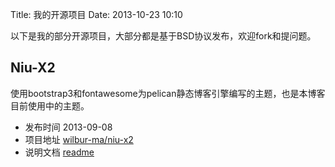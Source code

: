 Title: 我的开源项目
Date: 2013-10-23 10:10

[1]: https://github.com/wilbur-ma/niu-x2 "github repo for niu-x2"
[2]: /code/niu-x2-readme.html "readme for niu-x2"

以下是我的部分开源项目，大部分都是基于BSD协议发布，欢迎fork和提问题。

## Niu-X2

使用bootstrap3和fontawesome为pelican静态博客引擎编写的主题，也是本博客目前使用中的主题。

*  发布时间 2013-09-08
*  项目地址 [wilbur-ma/niu-x2][1]
*  说明文档 [readme][2]

